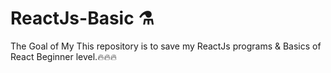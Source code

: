 # ReactJs-Basic ⚗
The Goal of My This repository is to save my ReactJs programs & Basics of React Beginner level.🔥🔥🔥
